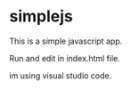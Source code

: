 # simplejs

This is a simple javascript app.

Run and edit in index.html file.

im using visual studio code.
